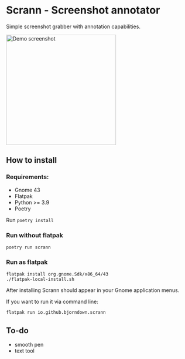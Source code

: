 # Scrann - Screenshot annotator

Simple screenshot grabber with annotation capabilities.

<a href="screenshot.png">
    <img src="screenshot.png" alt="Demo screenshot" style="width: 300px;"/>
</a>

## How to install

### Requirements:

- Gnome 43
- Flatpak
- Python >= 3.9
- Poetry

Run `poetry install`

### Run without flatpak

```shell
poetry run scrann
```

### Run as flatpak

```shell
flatpak install org.gnome.Sdk/x86_64/43
./flatpak-local-install.sh
```

After installing Scrann should appear in your Gnome application menus.

If you want to run it via command line:

```shell
flatpak run io.github.bjorndown.scrann
```

## To-do

- smooth pen
- text tool
